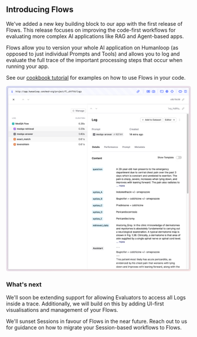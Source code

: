 ## Introducing Flows

We've added a new key building block to our app with the first release of Flows. This release focuses on improving the code-first workflows for evaluating more complex AI applications like RAG and Agent-based apps.

Flows allow you to version your whole AI application on Humanloop (as opposed to just individual Prompts and Tools) and allows you to log and evaluate the full trace of the important processing steps that occur when running your app. 

See our [cookbook tutorial](https://github.com/humanloop/humanloop-cookbook/blob/main/tutorials/rag/evaluate-rag-flow.ipynb) for examples on how to use Flows in your code. 


![Image of a Flow with logs](../assets/images/changelogs/flows_screenshot.png)

### What's next

We'll soon be extending support for allowing Evaluators to access all Logs inside a trace. 
Additionally, we will build on this by adding UI-first visualisations and management of your Flows.

We'll sunset Sessions in favour of Flows in the near future. Reach out to us for guidance on how to migrate your Session-based workflows to Flows.

